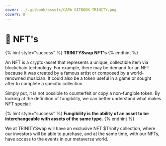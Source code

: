 ```yaml
---
cover: ../.gitbook/assets/CAPA GITBOOK TRINITY.png
coverY: 0
---
```


# 🥰 NFT's

{% hint style="success" %}
**TRINITYSwap NFT's**
{% endhint %}

An NFT is a crypto-asset that represents a unique, collectible item via blockchain technology. For example, there may be demand for an NFT because it was created by a famous artist or composed by a world-renowned musician. It could also be a token useful in a game or sought after to complete a specific collection.

Simply put, it is not possible to counterfeit or copy a non-fungible token. By looking at the definition of fungibility, we can better understand what makes NFT special:

{% hint style="success" %}
**Fungibility is the ability of an asset to be interchangeable with assets of the same type.**
{% endhint %}

We at TRINITYSwap will have an exclusive NFT $Trinity collection, where our investors will be able to purchase, and at the same time, with our NFTs, have access to the events in our metaverse world.
